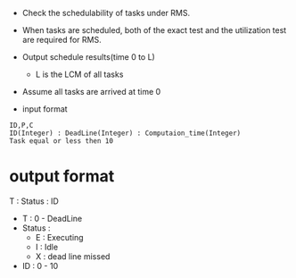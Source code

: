 - Check the schedulability of tasks under RMS.

- When tasks are scheduled, both of the exact test and the utilization test are required for RMS.

- Output schedule results(time 0 to L)
  - L is the LCM of all tasks

- Assume all tasks are arrived at time 0

- input format
```
ID,P,C
ID(Integer) : DeadLine(Integer) : Computaion_time(Integer)
Task equal or less then 10
```
# output format
T : Status : ID
  
- T : 0 - DeadLine
- Status : 
    - E : Executing
    - I : Idle
    - X : dead line missed
- ID : 0 - 10
